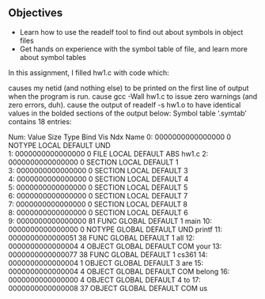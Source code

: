 ## Objectives
* Learn how to use the readelf tool to find out about symbols in object files
* Get hands on experience with the symbol table of file, and learn more about symbol tables

In this assignment, I filled hw1.c with code which:

causes my netid (and nothing else) to be printed on the first line of output when the program is run.
cause gcc -Wall hw1.c to issue zero warnings (and zero errors, duh).
cause the output of readelf -s hw1.o to have identical values in the bolded sections of the output below:
Symbol table ‘.symtab’ contains 18 entries:

Num:	Value	Size	Type	Bind	Vis	Ndx	Name
0:	0000000000000000	0	NOTYPE	LOCAL	DEFAULT	UND	 
1:	0000000000000000	0	FILE	LOCAL	DEFAULT	ABS	hw1.c
2:	0000000000000000	0	SECTION	LOCAL	DEFAULT	1	 
3:	0000000000000000	0	SECTION	LOCAL	DEFAULT	3	 
4:	0000000000000000	0	SECTION	LOCAL	DEFAULT	4	 
5:	0000000000000000	0	SECTION	LOCAL	DEFAULT	5	 
6:	0000000000000000	0	SECTION	LOCAL	DEFAULT	7	 
7:	0000000000000000	0	SECTION	LOCAL	DEFAULT	8	 
8:	0000000000000000	0	SECTION	LOCAL	DEFAULT	6	 
9:	0000000000000000	81	FUNC	GLOBAL	DEFAULT	1	main
10:	0000000000000000	0	NOTYPE	GLOBAL	DEFAULT	UND	printf
11:	0000000000000051	38	FUNC	GLOBAL	DEFAULT	1	all
12:	0000000000000004	4	OBJECT	GLOBAL	DEFAULT	COM	your
13:	0000000000000077	38	FUNC	GLOBAL	DEFAULT	1	cs361
14:	0000000000000004	1	OBJECT	GLOBAL	DEFAULT	3	are
15:	0000000000000004	4	OBJECT	GLOBAL	DEFAULT	COM	belong
16:	0000000000000000	4	OBJECT	GLOBAL	DEFAULT	4	to
17:	0000000000000008	37	OBJECT	GLOBAL	DEFAULT	COM	us